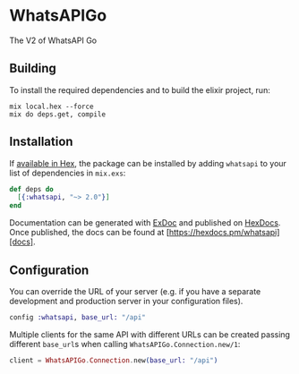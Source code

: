 # WhatsAPIGo

The V2 of WhatsAPI Go

## Building

To install the required dependencies and to build the elixir project, run:

```console
mix local.hex --force
mix do deps.get, compile
```

## Installation

If [available in Hex][], the package can be installed by adding `whatsapi` to
your list of dependencies in `mix.exs`:

```elixir
def deps do
  [{:whatsapi, "~> 2.0"}]
end
```

Documentation can be generated with [ExDoc][] and published on [HexDocs][]. Once published, the docs can be found at
[https://hexdocs.pm/whatsapi][docs].

## Configuration

You can override the URL of your server (e.g. if you have a separate development and production server in your
configuration files).

```elixir
config :whatsapi, base_url: "/api"
```

Multiple clients for the same API with different URLs can be created passing different `base_url`s when calling
`WhatsAPIGo.Connection.new/1`:

```elixir
client = WhatsAPIGo.Connection.new(base_url: "/api")
```

[exdoc]: https://github.com/elixir-lang/ex_doc
[hexdocs]: https://hexdocs.pm
[available in hex]: https://hex.pm/docs/publish
[docs]: https://hexdocs.pm/whatsapi
